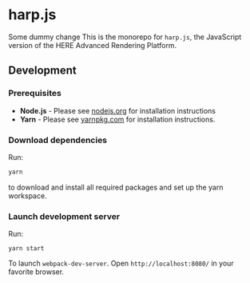 # harp.js

Some dummy change
This is the monorepo for `harp.js`, the JavaScript version of the HERE Advanced Rendering Platform.

## Development

### Prerequisites

* __Node.js__ - Please see [nodejs.org](https://nodejs.org/) for installation instructions
* __Yarn__ -  Please see [yarnpkg.com](https://yarnpkg.com/en/) for installation instructions.

### Download dependencies

Run:

```sh
yarn
```

to download and install all required packages and set up the yarn workspace.

### Launch development server

Run:

```
yarn start
```

To launch `webpack-dev-server`. Open `http://localhost:8080/` in your favorite browser.
